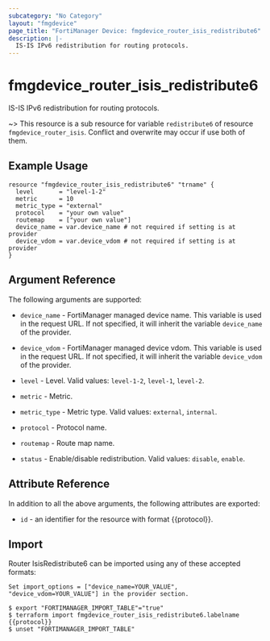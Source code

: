 ```yaml
---
subcategory: "No Category"
layout: "fmgdevice"
page_title: "FortiManager Device: fmgdevice_router_isis_redistribute6"
description: |-
  IS-IS IPv6 redistribution for routing protocols.
---
```


# fmgdevice_router_isis_redistribute6
IS-IS IPv6 redistribution for routing protocols.

~> This resource is a sub resource for variable `redistribute6` of resource `fmgdevice_router_isis`. Conflict and overwrite may occur if use both of them.



## Example Usage

```hcl
resource "fmgdevice_router_isis_redistribute6" "trname" {
  level       = "level-1-2"
  metric      = 10
  metric_type = "external"
  protocol    = "your own value"
  routemap    = ["your own value"]
  device_name = var.device_name # not required if setting is at provider
  device_vdom = var.device_vdom # not required if setting is at provider
}
```

## Argument Reference


The following arguments are supported:

* `device_name` - FortiManager managed device name. This variable is used in the request URL. If not specified, it will inherit the variable `device_name` of the provider.
* `device_vdom` - FortiManager managed device vdom. This variable is used in the request URL. If not specified, it will inherit the variable `device_vdom` of the provider.

* `level` - Level. Valid values: `level-1-2`, `level-1`, `level-2`.

* `metric` - Metric.
* `metric_type` - Metric type. Valid values: `external`, `internal`.

* `protocol` - Protocol name.
* `routemap` - Route map name.
* `status` - Enable/disable redistribution. Valid values: `disable`, `enable`.



## Attribute Reference

In addition to all the above arguments, the following attributes are exported:
* `id` - an identifier for the resource with format {{protocol}}.

## Import

Router IsisRedistribute6 can be imported using any of these accepted formats:
```
Set import_options = ["device_name=YOUR_VALUE", "device_vdom=YOUR_VALUE"] in the provider section.

$ export "FORTIMANAGER_IMPORT_TABLE"="true"
$ terraform import fmgdevice_router_isis_redistribute6.labelname {{protocol}}
$ unset "FORTIMANAGER_IMPORT_TABLE"
```

